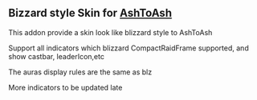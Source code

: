 ## Bizzard style Skin for [AshToAsh](https://www.curseforge.com/wow/addons/ashtoash)

This addon provide a skin look like blizzard style to AshToAsh

Support all indicators which blizzard CompactRaidFrame supported, and show castbar, leaderIcon,etc

The auras display rules are the same as blz

More indicators to be updated late